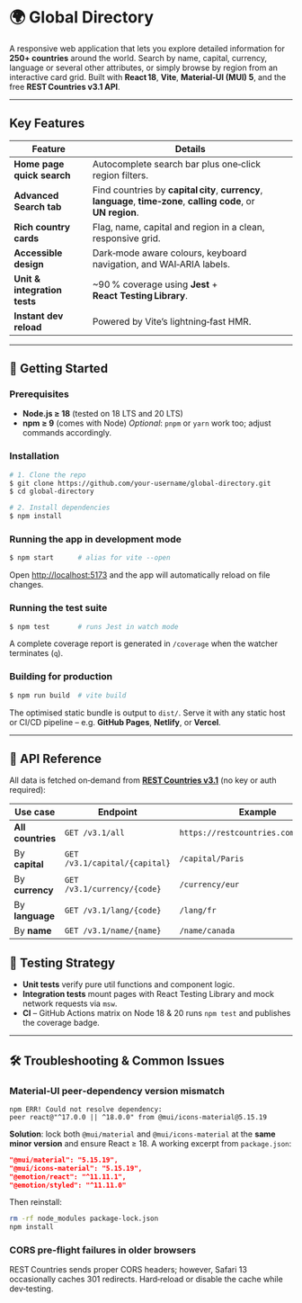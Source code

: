 # 🌍 Global Directory

A responsive web application that lets you explore detailed information for **250+ countries** around the world. Search by name, capital, currency, language or several other attributes, or simply browse by region from an interactive card grid.
Built with **React 18**, **Vite**, **Material‑UI (MUI) 5**, and the free **REST Countries v3.1 API**.

---

## Key Features

| Feature                      | Details                                                                                                            |
| ---------------------------- | ------------------------------------------------------------------------------------------------------------------ |
| **Home page quick search**   | Autocomplete search bar plus one‑click region filters.                                                             |
| **Advanced Search tab**      | Find countries by **capital city**, **currency**, **language**, **time‑zone**, **calling code**, or **UN region**. |
| **Rich country cards**       | Flag, name, capital and region in a clean, responsive grid.                                                        |
| **Accessible design**        | Dark‑mode aware colours, keyboard navigation, and WAI‑ARIA labels.                                                 |
| **Unit & integration tests** | \~90 % coverage using **Jest** + **React Testing Library**.                                                        |
| **Instant dev reload**       | Powered by Vite’s lightning‑fast HMR.                                                                              |

---

## 🚀 Getting Started

### Prerequisites

* **Node.js ≥ 18** (tested on 18 LTS and 20 LTS)
* **npm ≥ 9** (comes with Node)
  *Optional*: `pnpm` or `yarn` work too; adjust commands accordingly.

### Installation

```bash
# 1. Clone the repo
$ git clone https://github.com/your‑username/global‑directory.git
$ cd global‑directory

# 2. Install dependencies
$ npm install
```

### Running the app in development mode

```bash
$ npm start      # alias for vite --open
```

Open [http://localhost:5173](http://localhost:5173) and the app will automatically reload on file changes.

### Running the test suite

```bash
$ npm test       # runs Jest in watch mode
```

A complete coverage report is generated in `/coverage` when the watcher terminates (`q`).

### Building for production

```bash
$ npm run build  # vite build
```

The optimised static bundle is output to `dist/`. Serve it with any static host or CI/CD pipeline – e.g. **GitHub Pages**, **Netlify**, or **Vercel**.

---

## 🔌 API Reference

All data is fetched on‑demand from **[REST Countries v3.1](https://restcountries.com/)** (no key or auth required):

| Use case                   | Endpoint                      | Example                              |
| -------------------------- | ----------------------------- | ------------------------------------ |
| **All countries**          | `GET /v3.1/all`               | `https://restcountries.com/v3.1/all` |
| By **capital**             | `GET /v3.1/capital/{capital}` | `/capital/Paris`                     |
| By **currency**            | `GET /v3.1/currency/{code}`   | `/currency/eur`                      |
| By **language**            | `GET /v3.1/lang/{code}`       | `/lang/fr`                           |
| By **name** | `GET /v3.1/name/{name}`       | `/name/canada`                       |

 

## 🧪 Testing Strategy

* **Unit tests** verify pure util functions and component logic.
* **Integration tests** mount pages with React Testing Library and mock network requests via `msw`.
* **CI** – GitHub Actions matrix on Node 18 & 20 runs `npm test` and publishes the coverage badge.

 
---

## 🛠️ Troubleshooting & Common Issues

### Material‑UI peer‑dependency version mismatch

```
npm ERR! Could not resolve dependency:
peer react@"^17.0.0 || ^18.0.0" from @mui/icons-material@5.15.19
```

**Solution**: lock both `@mui/material` and `@mui/icons-material` at the **same minor version** and ensure React ≥ 18. A working excerpt from `package.json`:

```json
"@mui/material": "5.15.19",
"@mui/icons-material": "5.15.19",
"@emotion/react": "^11.11.1",
"@emotion/styled": "^11.11.0"
```

Then reinstall:

```bash
rm -rf node_modules package‑lock.json
npm install
```

### CORS pre‑flight failures in older browsers

REST Countries sends proper CORS headers; however, Safari 13 occasionally caches 301 redirects. Hard‑reload or disable the cache while dev‑testing.

 

